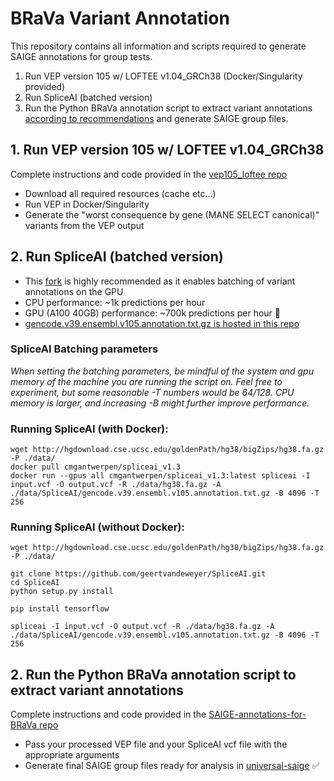 # BRaVa Variant Annotation
This repository contains all information and scripts required to generate SAIGE annotations for group tests.

1. Run VEP version 105 w/ LOFTEE v1.04_GRCh38 (Docker/Singularity provided)
2. Run SpliceAI (batched version)
3. Run the Python BRaVa annotation script to extract variant annotations [according to recommendations](https://docs.google.com/document/d/11Nnb_nUjHnqKCkIB3SQAbR6fl66ICdeA-x_HyGWsBXM/edit#) and generate SAIGE group files.

## 1. Run VEP version 105 w/ LOFTEE v1.04_GRCh38

Complete instructions and code provided in the [vep105_loftee repo](https://github.com/BRaVa-genetics/vep105_loftee)

- Download all required resources (cache etc...)
- Run VEP in Docker/Singularity
- Generate the "worst consequence by gene (MANE SELECT canonical)" variants from the VEP output

## 2. Run SpliceAI (batched version)
- This [fork](https://github.com/geertvandeweyer/SpliceAI) is highly recommended as it enables batching of variant annotations on the GPU 
- CPU performance: ~1k predictions per hour
- GPU (A100 40GB) performance: ~700k predictions per hour 🚀
- [gencode.v39.ensembl.v105.annotation.txt.gz is hosted in this repo](https://github.com/BRaVa-genetics/variant-annotation/tree/main/data/SpliceAI)

### SpliceAI Batching parameters
*When setting the batching parameters, be mindful of the system and gpu memory of the machine you are running the script on. Feel free to experiment, but some reasonable -T numbers would be 64/128. CPU memory is larger, and increasing -B might further improve performance.*

### Running SpliceAI (with Docker):
```
wget http://hgdownload.cse.ucsc.edu/goldenPath/hg38/bigZips/hg38.fa.gz -P ./data/
docker pull cmgantwerpen/spliceai_v1.3
docker run --gpus all cmgantwerpen/spliceai_v1.3:latest spliceai -I input.vcf -O output.vcf -R ./data/hg38.fa.gz -A ./data/SpliceAI/gencode.v39.ensembl.v105.annotation.txt.gz -B 4096 -T 256
```
### Running SpliceAI (without Docker):
```
wget http://hgdownload.cse.ucsc.edu/goldenPath/hg38/bigZips/hg38.fa.gz -P ./data/

git clone https://github.com/geertvandeweyer/SpliceAI.git
cd SpliceAI
python setup.py install

pip install tensorflow

spliceai -I input.vcf -O output.vcf -R ./data/hg38.fa.gz -A ./data/SpliceAI/gencode.v39.ensembl.v105.annotation.txt.gz -B 4096 -T 256
```

## 2. Run the Python BRaVa annotation script to extract variant annotations

Complete instructions and code provided in the [SAIGE-annotations-for-BRaVa repo](https://github.com/BRaVa-genetics/variant-annotation-python/tree/main)

- Pass your processed VEP file and your SpliceAI vcf file with the appropriate arguments
- Generate final SAIGE group files ready for analysis in [universal-saige](https://github.com/BRaVa-genetics/universal-saige/) ✅
